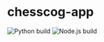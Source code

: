 # chesscog-app

![Python build](https://github.com/georgw777/chesscog-app/workflows/Python%20build/badge.svg)
![Node.js build](https://github.com/georgw777/chesscog-app/workflows/Node.js%20build/badge.svg)
